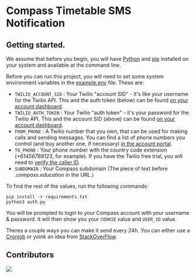 # Compass Timetable SMS Notification

## Getting started.

We assume that before you begin, you will have [Python](http://www.python.org/) and [pip](http://www.pip-installer.org/en/latest/) installed on your system and available at the command line.

Before you can run this project, you will need to set some system environment variables in the [example.env](https://github.com/LinusBotTips/compass-notification/blob/main/example.env) file.  These are:

* `TWILIO_ACCOUNT_SID` : Your Twilio "account SID" - it's like your username for the Twilio API.  This and the auth token (below) can be found [on your account dashboard](https://www.twilio.com/user/account).
* `TWILIO_AUTH_TOKEN` : Your Twilio "auth token" - it's your password for the Twilio API.  This and the account SID (above) can be found [on your account dashboard](https://www.twilio.com/user/account).
* `FROM_PHONE` : A Twilio number that you own, that can be used for making calls and sending messages.  You can find a list of phone numbers you control (and buy another one, if necessary) [in the account portal](https://www.twilio.com/user/account/phone-numbers/incoming).
* `TO_PHONE` : Your phone number with the country code extension (_+61456789123_, for example). If you have the Twilio free trial, you will need to [verify the caller ID](https://console.twilio.com/us1/develop/phone-numbers/manage/verified?frameUrl=%2Fconsole%2Fphone-numbers%2Fverified%3Fx-target-region%3Dus1).
* `SUBDOMAIN` : Your Compass subdomain (The piece of text before _.compass.education_ in the URL.)


To find the rest of the values, run the following commands: 

```
pip install -r requirements.txt  
python3 auth.py
```
You will be prompted to login to your Compass account with your username & password. It will then show you your `COOKIE` value and `USER_ID` value.

Theres a couple ways you can make it send every 24h. You can either use a [Cronjob](https://ostechnix.com/a-beginners-guide-to-cron-jobs/) or yoink an idea from [StackOverFlow](https://stackoverflow.com/questions/15088037/python-script-to-do-something-at-the-same-time-every-day).

## Contributors
<a href="https://github.com/LinusBotTips/compass-notification/graphs/contributors">
	<img src="https://contrib.rocks/image?repo=LinusBotTips/compass-notification" />
</a> 
